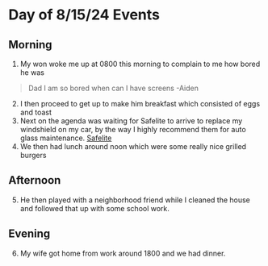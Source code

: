 # Day of 8/15/24 Events
## Morning
1. My won woke me up at 0800 this morning to complain to me how bored he was
> Dad I am so bored when can I have screens -Aiden
2. I then proceed to get up to make him breakfast which consisted of eggs and toast
3. Next on the agenda was waiting for Safelite to arrive to replace my windshield on my car, by the way I highly recommend them for auto glass maintenance.  [Safelite](https://www.safelite.com/stores/fresno)
4. We then had lunch around noon which were some really nice grilled burgers
## Afternoon
5. He then played with a neighborhood friend while I cleaned the house and followed that up with some school work.
## Evening
6. My wife got home from work around 1800 and we had dinner.
